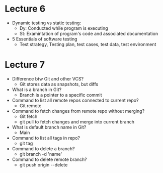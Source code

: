 # Lecture 6
* Dynamic testing vs static testing:
  * Dy: Conducted while program is executing
  * St: Examintation of program's code and associated documentation
* 5 Essentials of software testing
  * Test strategy, Testing plan, test cases, test data, test environment
# Lecture 7
* Difference btw Git and other VCS?
  * Git stores data as snapshots, but diffs
* What is a branch in Git?
  * Branch is a pointer to a specific commit
* Command to list all remote repos connected to current repo?
  * Git remote
* Command to fetch changes from remote repo without merging?
  * Git fetch
  * git pull to fetch changes and merge into current branch
* What is default branch name in Git?
  * Main
* Command to list all tags in repo?
  * git tag
* Command to delete a branch?
  * git branch -d 'name'
* Command to delete remote branch?
  * git push origin --delete
  

